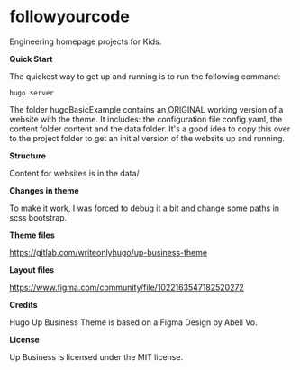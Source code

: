# followyourcode
Engineering homepage projects for Kids.

**Quick Start**

The quickest way to get up and running is to run the following command:

`hugo server
`

The folder hugoBasicExample contains an ORIGINAL working version of a website with the
theme. It includes: the configuration file config.yaml, the content folder
content and the data folder. It's a good idea to copy this over to the
project folder to get an initial version of the website up and running.

**Structure**

Content for websites is in the data/

**Changes in theme**

To make it work, I was forced to debug it a bit and change some paths in scss bootstrap.

**Theme files**

https://gitlab.com/writeonlyhugo/up-business-theme


**Layout files**

https://www.figma.com/community/file/1022163547182520272


**Credits**

Hugo Up Business Theme is based on a Figma Design by Abell
Vo.

**License**

Up Business is licensed under the MIT license.